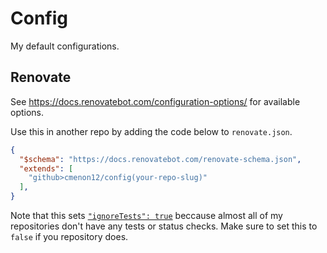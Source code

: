 # Config
My default configurations.

## Renovate
See https://docs.renovatebot.com/configuration-options/ for available options.

Use this in another repo by adding the code below to `renovate.json`.
```json
{
  "$schema": "https://docs.renovatebot.com/renovate-schema.json",
  "extends": [
    "github>cmenon12/config(your-repo-slug)"
  ],
}
```

Note that this sets [`"ignoreTests": true`](https://docs.renovatebot.com/configuration-options/#ignoretests) beccause almost all of my repositories don't have any tests or status checks. Make sure to set this to `false` if you repository does.
